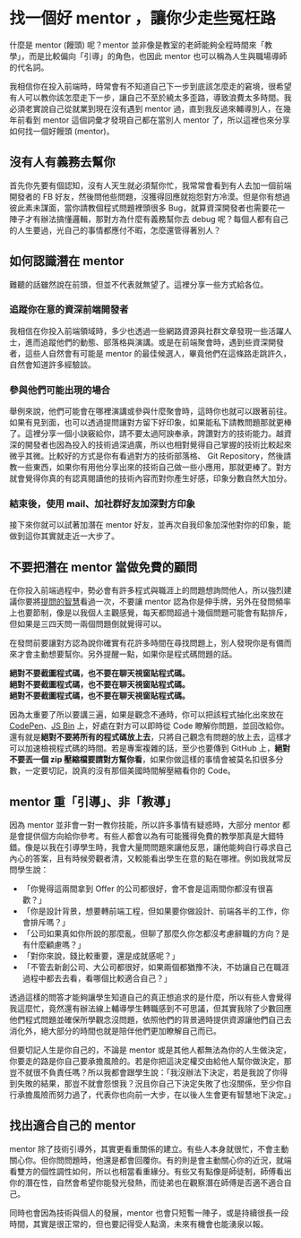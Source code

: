 # 找一個好 mentor ，讓你少走些冤枉路

什麼是 mentor \(饅頭\) 呢？mentor 並非像是教室的老師能夠全程時間來「教學」，而是比較偏向「引導」的角色，也因此 mentor 也可以稱為人生與職場導師的代名詞。

我相信你在投入前端時，時常會有不知道自己下一步到底該怎麼走的窘境，很希望有人可以教你該怎麼走下一步，讓自己不至於繞太多歪路，導致浪費太多時間。我必須老實說自己從就業到現在沒有遇到 mentor 過，直到我反過來輔導別人，在幾年前看到 mentor 這個詞彙才發現自己都在當別人 mentor 了，所以這裡也來分享如何找一個好饅頭 \(mentor\)。

## 沒有人有義務去幫你

首先你先要有個認知，沒有人天生就必須幫你忙，我常常會看到有人去加一個前端開發者的 FB 好友，然後問他些問題，沒獲得回應就抱怨對方冷漠。但是你有想過彼此素未謀面，當你請教個程式問題裡頭很多 Bug，就算資深開發者也需要花一陣子才有辦法搞懂邏輯，那對方為什麼有義務幫你去 debug 呢？每個人都有自己的人生要過，光自己的事情都應付不暇，怎麼還管得著別人？

## 如何認識潛在 mentor

難聽的話雖然說在前頭，但並不代表就無望了。這裡分享一些方式給各位。

### 追蹤你在意的資深前端開發者

我相信在你投入前端領域時，多少也透過一些網路資源與社群文章發現一些活躍人士，進而追蹤他們的動態、部落格與演講。或是在前端聚會時，遇到些資深開發者，這些人自然會有可能是 mentor 的最佳候選人，畢竟他們在這條路走跳許久，自然會知道許多經驗談。

### 參與他們可能出現的場合

舉例來說，他們可能會在哪裡演講或參與什麼聚會時，這時你也就可以跟著前往。如果有見到面，也可以透過提問讓對方留下好印象，如果能私下請教問題那就更棒了。這裡分享一個小訣竅給你，請不要太過阿諛奉承，誇讚對方的技術能力。越資深的開發者也因為投入的技術過深過廣，所以也相對覺得自己掌握的技術比較起來微乎其微。比較好的方式是你有看過對方的技術部落格、 Git Repository，然後請教一些東西，如果你有用他分享出來的技術自己做一些小應用，那就更棒了。對方就會覺得你真的有認真閱讀他的技術內容而對你產生好感，印象分數自然大加分。

### 結束後，使用 mail、加社群好友加深對方印象

接下來你就可以試著加潛在 mentor 好友，並再次自我印象加深他對你的印象，能做到這你其實就走近一大步了。

## 不要把潛在 mentor 當做免費的顧問

在你投入前端過程中，勢必會有許多程式與職涯上的問題想詢問他人，所以強烈建議你要將[提問的智慧](https://github.com/ryanhanwu/How-To-Ask-Questions-The-Smart-Way#在提問之前)看過一次，不要讓 mentor 認為你是伸手牌，另外在發問頻率上也要節制，像是以我個人主觀感覺，每天都問超過十幾個問題可能會有點排斥，但如果是三四天問一兩個問題倒就覺得可以。

在發問前要讓對方認為說你確實有花許多時間在尋找問題上，別人發現你是有備而來才會主動想要幫你。另外提醒一點，如果你是程式碼問題的話。

**絕對不要截圖程式碼，也不要在聊天視窗貼程式碼。  
絕對不要截圖程式碼，也不要在聊天視窗貼程式碼。  
絕對不要截圖程式碼，也不要在聊天視窗貼程式碼。**

因為太重要了所以要講三遍，如果是觀念不通時，你可以把該程式抽化出來放在 [CodePen](https://codepen.io/)、[JS Bin](https://jsbin.com/) 上，好處在對方可以即時從 Code 瞭解你問題，並回改給你。還有就是**絕對不要將所有的程式碼放上去**，只將自己觀念有問題的放上去，這樣才可以加速檢視程式碼的時間。若是專案複雜的話，至少也要傳到 GitHub 上，**絕對不要丟一個 zip 壓縮檔要請對方幫你看**，如果你做這樣的事情會被莫名扣很多分數，一定要切記，說真的沒有那個美國時間解壓縮看你的 Code。

## mentor 重「引導」、非「教導」

因為 mentor 並非會一對一教你技能，所以許多事情有疑惑時，大部分 mentor 都是會提供個方向給你參考。有些人都會以為有可能獲得免費的教學那真是大錯特錯。像是以我在引導學生時，我會大量問問題來讓他反思，讓他能夠自行尋求自己內心的答案，且有時候旁觀者清，又較能看出學生在意的點在哪裡。例如我就常反問學生說：

* 「你覺得這兩間拿到 Offer 的公司都很好，會不會是這兩間你都沒有很喜歡？」
* 「你是設計背景，想要轉前端工程，但如果要你做設計、前端各半的工作，你會排斥嗎？」
* 「公司如果真如你所說的那麼亂，但聊了那麼久你怎都沒考慮辭職的方向？是有什麼顧慮嗎？」
* 「對你來說，錢比較重要，還是成就感呢？」
* 「不管去新創公司、大公司都很好，如果兩個都猶豫不決，不妨讓自己在職涯過程中都去去看，看哪個比較適合自己？」

透過這樣的問答才能夠讓學生知道自己的真正想追求的是什麼，所以有些人會覺得我這麼忙，竟然還有辦法線上輔導學生轉職感到不可思議，但其實我除了少數回應他們程式問題並確保所學觀念沒問題，依照他們的背景適時提供資源讓他們自己去消化外，絕大部分的時間也就是陪伴他們更加瞭解自己而已。

但要切記人生是你自己的，不論是 mentor 或是其他人都無法為你的人生做決定，你要走的路是你自己要承擔風險的。若是你把這決定權交由給他人幫你做決定，那豈不就很不負責任嗎？所以我都會跟學生說：「我沒辦法下決定，若是我說了你得到失敗的結果，那豈不就會怨恨我？況且你自己下決定失敗了也沒關係，至少你自行承擔風險而努力過了，代表你也向前一大步，在以後人生會更有智慧地下決定。」

## 找出適合自己的 mentor

mentor 除了技術引導外，其實更看重關係的建立。有些人本身就很忙，不會主動關心你。但你問問題時，他還是都會回覆你。有的則是會主動關心你的近況，就端看雙方的個性調性如何，所以也相當看重緣分。有些又有點像是師徒制，師傅看出你的潛在性，自然會希望你能發光發熱，而徒弟也在觀察潛在師傅是否適不適合自己。

同時也會因為技術與個人的發展，mentor 也會只短暫一陣子，或是持續很長一段時間，其實是很正常的，但也要記得受人點滴，未來有機會也能湧泉以報。

